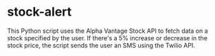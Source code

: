 # stock-alert
This Python script uses the Alpha Vantage Stock API to fetch data on a stock specified by the user. If there's a 5% increase or decrease in the stock price, the script sends the user an SMS using the Twilio API.
